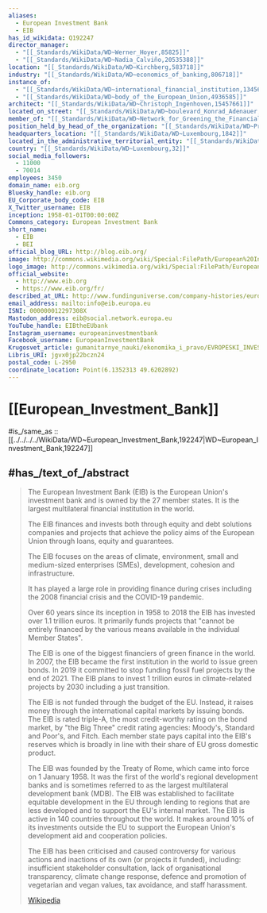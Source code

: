 ```yaml
---
aliases:
  - European Investment Bank
  - EIB
has_id_wikidata: Q192247
director_manager:
  - "[[_Standards/WikiData/WD~Werner_Hoyer,85825]]"
  - "[[_Standards/WikiData/WD~Nadia_Calviño,20535388]]"
location: "[[_Standards/WikiData/WD~Kirchberg,583718]]"
industry: "[[_Standards/WikiData/WD~economics_of_banking,806718]]"
instance_of:
  - "[[_Standards/WikiData/WD~international_financial_institution,1345691]]"
  - "[[_Standards/WikiData/WD~body_of_the_European_Union,4936585]]"
architect: "[[_Standards/WikiData/WD~Christoph_Ingenhoven,15457661]]"
located_on_street: "[[_Standards/WikiData/WD~boulevard_Konrad_Adenauer,30319834]]"
member_of: "[[_Standards/WikiData/WD~Network_for_Greening_the_Financial_System,104872529]]"
position_held_by_head_of_the_organization: "[[_Standards/WikiData/WD~President_of_the_European_Investment_Bank,129186963]]"
headquarters_location: "[[_Standards/WikiData/WD~Luxembourg,1842]]"
located_in_the_administrative_territorial_entity: "[[_Standards/WikiData/WD~Luxembourg,1842]]"
country: "[[_Standards/WikiData/WD~Luxembourg,32]]"
social_media_followers:
  - 11000
  - 70014
employees: 3450
domain_name: eib.org
Bluesky_handle: eib.org
EU_Corporate_body_code: EIB
X_Twitter_username: EIB
inception: 1958-01-01T00:00:00Z
Commons_category: European Investment Bank
short_name:
  - EIB
  - BEI
official_blog_URL: http://blog.eib.org/
image: http://commons.wikimedia.org/wiki/Special:FilePath/European%20Investment%20Bank%20Headquarter%20Building.jpg
logo_image: http://commons.wikimedia.org/wiki/Special:FilePath/European%20Investment%20Bank%20logo.svg
official_website:
  - http://www.eib.org
  - https://www.eib.org/fr/
described_at_URL: http://www.fundinguniverse.com/company-histories/european-investment-bank-history/
email_address: mailto:info@eib.europa.eu
ISNI: 000000012297308X
Mastodon_address: eib@social.network.europa.eu
YouTube_handle: EIBtheEUbank
Instagram_username: europeaninvestmentbank
Facebook_username: EuropeanInvestmentBank
Krugosvet_article: gumanitarnye_nauki/ekonomika_i_pravo/EVROPESKI_INVESTITSIONNI_BANK_EIB.html
Libris_URI: jgvx0jp22bczn24
postal_code: L-2950
coordinate_location: Point(6.1352313 49.6202892)
---
```


# [[European_Investment_Bank]] 

#is_/same_as :: [[../../../../WikiData/WD~European_Investment_Bank,192247|WD~European_Investment_Bank,192247]] 

## #has_/text_of_/abstract 

> The European Investment Bank (EIB) is the European Union's investment bank 
> and is owned by the 27 member states. 
> It is the largest multilateral financial institution in the world. 
> 
> The EIB finances and invests both through equity and debt solutions 
> companies and projects that achieve the policy aims of the European Union 
> through loans, equity and guarantees.
>
> The EIB focuses on the areas of climate, environment, small and medium-sized enterprises (SMEs), 
> development, cohesion and infrastructure. 
> 
> It has played a large role in providing finance during crises including the 2008 financial crisis 
> and the COVID-19 pandemic. 
> 
> Over 60 years since its inception in 1958 to 2018 the EIB has invested over 1.1 trillion euros. 
> It primarily funds projects 
> that "cannot be entirely financed by the various means available in the individual Member States".
>
> The EIB is one of the biggest financiers of green finance in the world. 
> In 2007, the EIB became the first institution in the world to issue green bonds. 
> In 2019 it committed to stop funding fossil fuel projects by the end of 2021. 
> The EIB plans to invest 1 trillion euros in climate-related projects by 2030 including a just transition. 
> 
> The EIB is not funded through the budget of the EU. 
> Instead, it raises money through the international capital markets by issuing bonds. 
> The EIB is rated triple-A, the most credit-worthy rating on the bond market, 
> by "the Big Three" credit rating agencies: Moody's, Standard and Poor's, and Fitch. 
> Each member state pays capital into the EIB's reserves 
> which is broadly in line with their share of EU gross domestic product.
>
> The EIB was founded by the Treaty of Rome, which came into force on 1 January 1958. It was the first of the world's regional development banks and is sometimes referred to as the largest multilateral development bank (MDB). The EIB was established to facilitate equitable development in the EU through lending to regions that are less developed and to support the EU's internal market. The EIB is active in 140 countries throughout the world. It makes around 10% of its investments outside the EU to support the European Union's development aid and cooperation policies.
>
> The EIB has been criticised and caused controversy for various actions and inactions of its own (or projects it funded), including: insufficient stakeholder consultation, lack of organisational transparency, climate change response, defence and promotion of vegetarian and vegan values, tax avoidance, and staff harassment.
>
> [Wikipedia](https://en.wikipedia.org/wiki/European%20Investment%20Bank) 


